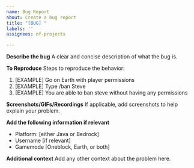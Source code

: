 ```yaml
---
name: Bug Report
about: Create a bug report
title: "[BUG] "
labels: ''
assignees: nf-projects

---
```


**Describe the bug**
A clear and concise description of what the bug is.

**To Reproduce**
Steps to reproduce the behavior:
1. [EXAMPLE] Go on Earth with player permissions
2. [EXAMPLE] Type /ban Steve
3. [EXAMPLE] You are able to ban steve without having any permissions

**Screenshots/GIFs/Recordings**
If applicable, add screenshots to help explain your problem.

**Add the following information if relevant**
 - Platform: [either Java or Bedrock]
 - Username [if relevant]
 - Gamemode [Oneblock, Earth, or both]

**Additional context**
Add any other context about the problem here.
